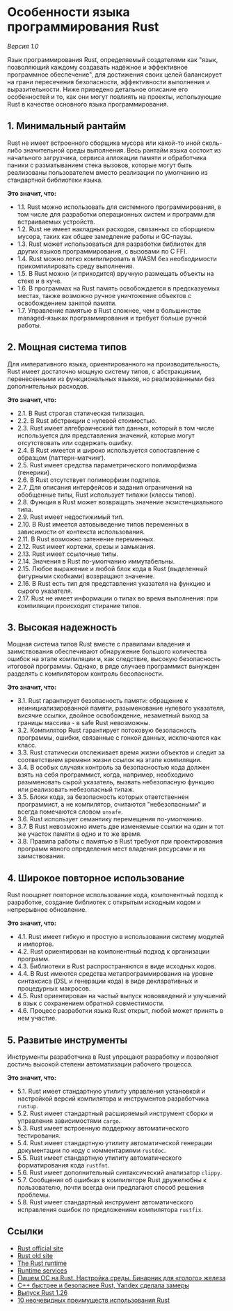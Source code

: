 # Особенности языка программирования Rust

*Версия 1.0* 

Язык программирования Rust, определяемый создателями как "язык, позволяющий каждому создавать надёжное и эффективное программное обеспечение", для достижения своих целей балансирует на грани пересечения безопасности, эффективности выполнения и выразительности. Ниже приведено детальное описание его особенностей и то, как они могут повлиять на проекты, использующие Rust в качестве основного языка программирования.

## 1. Минимальный рантайм

Rust не имеет встроенного сборщика мусора или какой-то иной сколь-либо значительной среды выполнения. Весь рантайм языка состоит из начального загрузчика, сервиса аллокации памяти и обработчика паники с разматыванием стека вызовов, которые могут быть реализованы пользователем вместо реализации по умолчанию из стандартной библиотеки языка.

**Это значит, что:**

- 1.1. Rust можно использовать для системного программирования, в том числе для разработки операционных систем и программ для встраиваемых устройств.
- 1.2. Rust не имеет накладных расходов, связанных со сборщиком мусора, таких как общее замедление работы и GC-паузы.
- 1.3. Rust может использоваться для разработки библиотек для других языков программирования, с вызовами по C FFI.
- 1.4. Rust можно легко компилировать в WASM без необходимости прикомпилировать среду выполнения.
- 1.5. В Rust можно (и приходится) вручную размещать объекты на стеке и в куче.
- 1.6. В программах на Rust память освобождается в предсказуемых местах, также возможно ручное уничтожение объектов с освобождением занятой памяти.
- 1.7. Управление памятью в Rust сложнее, чем в большинстве managed-языках программирования и требует больше ручной работы.


## 2. Мощная система типов

Для императивного языка, ориентированного на производительность, Rust имеет достаточно мощную систему типов, с абстракциями, перенесенными из функциональных языков, но реализованными без дополнительных расходов.

**Это значит, что:**

- 2.1. В Rust строгая статическая типизация.
- 2.2. В Rust абстракции с нулевой стоимостью.
- 2.3. Rust имеет алгебраический тип данных, который в том числе используется для представления значений, которые могут отсутствовать или содержать ошибку.
- 2.4. В Rust имеется и широко используется сопоставление с образцом (паттерн-матчинг).
- 2.5. Rust имеет средства параметрического полиморфизма (генерики).
- 2.6. В Rust отсутствует полиморфизм подтипов.
- 2.7. Для описания интерфейсов и задания ограничений на обобщенные типы, Rust использует типажи (классы типов).
- 2.8. Функция в Rust может возвращать значение экзистенциального типа.
- 2.9. Rust имеет недостижимый тип.
- 2.10. В Rust имеется автовыведение типов переменных в зависимости от контекста использования.
- 2.11. В Rust возможно затенение переменных.
- 2.12. Rust имеет кортежи, срезы и замыкания.
- 2.13. Rust имеет ссылочные типы.
- 2.14. Значения в Rust по-умолчанию иммутабельны.
- 2.15. Любое выражение и любой блок кода в Rust (выделенный фигурными скобками) возвращают значение.
- 2.16. В Rust есть тип для представления указателя на функцию и сырого указателя.
- 2.17. Rust не имеет информации о типах во время выполнения: при компиляции происходит стирание типов.


## 3. Высокая надежность

Мощная система типов Rust вместе с правилами владения и заимствования обеспечивают обнаружение большого количества ошибок на этапе компиляции и, как следствие, высокую безопасность итоговой программы. Однако, в ряде случаев программист вынужден разделять с компилятором контроль бесопасности.

**Это значит, что:**

- 3.1. Rust гарантирует безопасность памяти: обращение к неинициализированной памяти, разыменование нулевого указателя, висячие ссылки, двойное освобождение, незаметный выход за границы массива - в safe Rust невозможны.
- 3.2. Компилятор Rust гарантирует потоковую безопасность программы, ошибки, связанные с гонкой данных, исключаются как класс.
- 3.3. Rust статически отслеживает время жизни объектов и следит за соответствием времени жизни ссылок на этапе компиляции.
- 3.4. В особых случаях контроль за безопасностью кода должен взять на себя программист, когда, например, необходимо разыменовать сырой указатель, вызвать небезопасную функцию или реализовать небезопасный типаж.
- 3.5. Блоки кода, за безопасность которых ответственнен программист, а не компилятор, считаются "небезопасными" и всегда помечаются словом `unsafe`.
- 3.6. Rust использует семантику перемещения по-умолчанию.
- 3.7. В Rust невозможно иметь две изменяемые ссылки на один и тот же участок памяти в одно и то же время.
- 3.8. Правила работы с памятью в Rust требуют при проектирования программ явного определения мест владения ресурсами и их заимствования.


## 4. Широкое повторное использование

Rust поощряет повторное использование кода, компонентный подход к разработке, создание библиотек с открытым исходным кодом и непрерывное обновление.

**Это значит, что:**

- 4.1. Rust имеет гибкую и простую в использовании систему модулей и импортов.
- 4.2. Rust ориентирован на компонентный подход к организации программ.
- 4.3. Библиотеки в Rust распространяются в виде исходных кодов.
- 4.4. В Rust имеются средства метапрограммирования на уровне синтаксиса (DSL и генерации кода) в виде декларативных и процедурных макросов.
- 4.5. Rust ориентирован на частый выпуск нововведений и улучшений в язык с сохранением обратной совместимости.
- 4.6. Процесс разработки языка Rust открыт, любой может принять в нем участие.


## 5. Развитые инструменты

Инструменты разработчика в Rust упрощают разработку и позволяют достичь высокой степени автоматизации рабочего процесса.

**Это значит, что:**

- 5.1. Rust имеет стандартную утилиту управления установкой и настройкой версий компилятора и инструментов разработчика `rustup`.
- 5.2. Rust имеет стандартный расширяемый инструмент сборки и управления зависимостями `cargo`.
- 5.3. Rust имеет встроенную поддержку автоматического тестирования.
- 5.4. Rust имеет стандартную утилиту автоматической генерации документации по коду с комментариями `rustdoc`.
- 5.5. Rust имеет стандартную утилиту автоматического форматирования кода `rustfmt`.
- 5.6. Rust имеет дополнительный синтаксический анализатор `clippy`.
- 5.7. Сообщения об ошибках в компиляторе Rust дружелюбны к пользователю, почти всегда они предлагают способ решения проблемы.
- 5.8. Rust имеет стандартный инструмент автоматического исправления ошибок по предложениям компилятора `rustfix`.


## Ссылки

- [Rust official site](https://www.rust-lang.org/)
- [Rust old site](https://prev.rust-lang.org/en-US/)
- [The Rust runtime](https://doc.rust-lang.org/reference/runtime.html)
- [Runtime services](https://github.com/rust-lang/rust/blob/master/library/std/src/rt.rs)
- [Пишем ОС на Rust. Настройка среды. Бинарник для «голого» железа](https://habr.com/ru/post/527682/)
- [C++ быстрее и безопаснее Rust, Yandex сделала замеры](https://habr.com/ru/post/492410/)
- [Выпуск Rust 1.26](https://habr.com/ru/post/358514/)
- [10 неочевидных преимуществ использования Rust](https://habr.com/ru/post/430294/)
